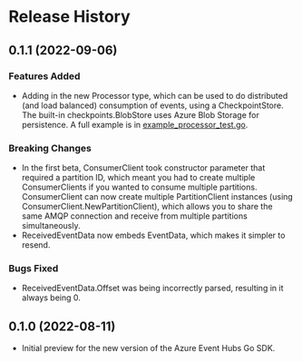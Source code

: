 # Release History

## 0.1.1 (2022-09-06)

### Features Added

- Adding in the new Processor type, which can be used to do distributed (and load balanced) consumption of events, using a 
  CheckpointStore. The built-in checkpoints.BlobStore uses Azure Blob Storage for persistence. A full example is 
  in [example_processor_test.go](https://github.com/Azure/azure-sdk-for-go/blob/main/sdk/messaging/azeventhubs/example_processor_test.go).

### Breaking Changes

- In the first beta, ConsumerClient took constructor parameter that required a partition ID, which meant you had to create
  multiple ConsumerClients if you wanted to consume multiple partitions. ConsumerClient can now create multiple PartitionClient
  instances (using ConsumerClient.NewPartitionClient), which allows you to share the same AMQP connection and receive from multiple
  partitions simultaneously.
- ReceivedEventData now embeds EventData, which makes it simpler to resend.

### Bugs Fixed

- ReceivedEventData.Offset was being incorrectly parsed, resulting in it always being 0.

## 0.1.0 (2022-08-11)

- Initial preview for the new version of the Azure Event Hubs Go SDK. 

